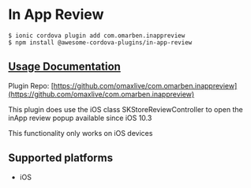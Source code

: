 # In App Review

```text
$ ionic cordova plugin add com.omarben.inappreview
$ npm install @awesome-cordova-plugins/in-app-review
```

## [Usage Documentation](https://danielsogl.gitbook.io/awesome-cordova-plugins/plugins/in-app-review/)

Plugin Repo: [https://github.com/omaxlive/com.omarben.inappreview](https://github.com/omaxlive/com.omarben.inappreview)

This plugin does use the iOS class SKStore​Review​Controller to open the inApp review popup available since iOS 10.3

This functionality only works on iOS devices

## Supported platforms

* iOS

